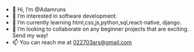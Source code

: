 - 👋 Hi, I’m @Adamruns
- 👀 I’m interested in software development.
- 🌱 I’m currently learning html,css,js,python,sql,react-native, django. 
- 💞️ I’m looking to collaborate on any beginner projects that are exciting. Send my way!
- 📫 You can reach me at 022703ars@gmail.com

<!---
Adamruns/Adamruns is a ✨ special ✨ repository because its `README.md` (this file) appears on your GitHub profile.
You can click the Preview link to take a look at your changes.
--->
